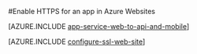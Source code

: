 <properties 
	pageTitle="Enable HTTPS for a web app in Azure Websites" 
	description="Learn how to enable SSL with an Azure Websites." 
	services="app-service" 
	documentationCenter=".net" 
	authors="cephalin" 
	manager="wpickett" 
	editor="jimbe"/>

<tags 
	ms.service="app-service" 
	ms.workload="na" 
	ms.tgt_pltfrm="na" 
	ms.devlang="na" 
	ms.topic="article" 
	ms.date="09/16/2015" 
	ms.author="cephalin"/>


#Enable HTTPS for an app in Azure Websites

[AZURE.INCLUDE [app-service-web-to-api-and-mobile](../includes/app-service-web-to-api-and-mobile.md)] 

[AZURE.INCLUDE [configure-ssl-web-site](../includes/configure-ssl-web-site.md)]
 